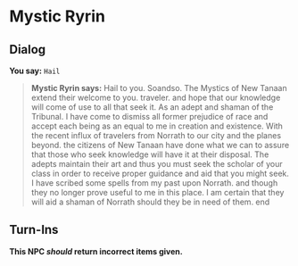 # Mystic Ryrin


## Dialog

**You say:** `Hail`



>**Mystic Ryrin says:** Hail to you. Soandso. The Mystics of New Tanaan extend their welcome to you. traveler. and hope that our knowledge will come of use to all that seek it. As an adept and shaman of the Tribunal. I have come to dismiss all former prejudice of race and accept each being as an equal to me in creation and existence. With the recent influx of travelers from Norrath to our city and the planes beyond. the citizens of New Tanaan have done what we can to assure that those who seek knowledge will have it at their disposal. The adepts maintain their art and thus you must seek the scholar of your class in order to receive proper guidance and aid that you might seek. I have scribed some spells from my past upon Norrath. and though they no longer prove useful to me in this place. I am certain that they will aid a shaman of Norrath should they be in need of them.
end



## Turn-Ins



**This NPC *should* return incorrect items given.**





